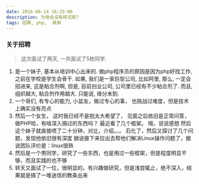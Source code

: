 ```yaml
---
date: 2016-06-14 16:25:06
description: 为啥会没有样式呢?
tags: 招聘, php,  框架
---
```

### 关于招聘
> 这次面试了两天, 一共面试了5枚同学.

1. 是一个妹子, 基本从培训中心出来的. 做php程序员的原因是因为php好找工作, 之前在学校是学生会骨干. 如果, 我们是一家巨型公司, 比如阿里, 那么, 一定会招进来, 这是粘合剂啊, 但是, 目前创业公司, 公司里已经有不少粘合剂了. 而且, 组织越大, 粘合剂作用越大.  只能说, 缘分未到.
2. 一个哥们, 有专心的能力, 小盆友，做过专心的事， 也挑战过难度，但是技术上确实没有亮点
3. 然后一个女生， 这时我已经不是抱太大希望了， 见面之后依旧是正常问答，做PHP哈，有啥深入搞过的东西吗？
最近看了几个框架。
哦，说说感想
然后这个妹子就直接喷了二十分钟，对比，介绍。。。
石化了，然后又探讨了几个问题，发现他依旧很有深度
据说接下来拉出去帮他们解决Linux操作问题了，据说团队评价是：linux很熟
4. 然后是一个男同学，研究了一些东西，也是用过一些框架，但是程度明显不够，而且实践的也不够
5. 转天又面试了一位，很明显的，有兴趣做研究，但是浅尝辄止，绝不深入，结果就是搞了一堆迷信的教条出来
